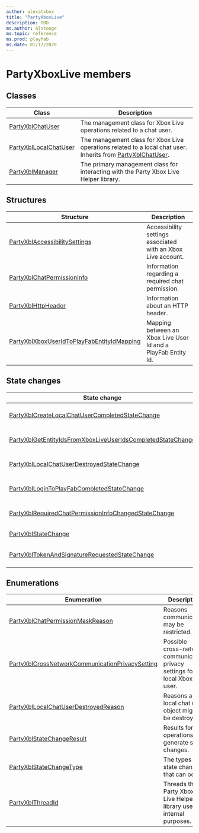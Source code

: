 ```yaml
---
author: alexatxbox
title: "PartyXboxLive"
description: TBD
ms.author: alstonge
ms.topic: reference
ms.prod: playfab
ms.date: 01/17/2020
---
```


# PartyXboxLive members  

  
## Classes  

| Class | Description |  
| --- | --- |  
| [PartyXblChatUser](classes/PartyXblChatUser/partyxblchatuser.md) | The management class for Xbox Live operations related to a chat user. |  
| [PartyXblLocalChatUser](classes/PartyXblLocalChatUser/partyxbllocalchatuser.md) | The management class for Xbox Live operations related to a local chat user. Inherits from [PartyXblChatUser](classes/PartyXblChatUser/partyxblchatuser.md). |  
| [PartyXblManager](classes/PartyXblManager/partyxblmanager.md) | The primary management class for interacting with the Party Xbox Live Helper library. |  
  
## Structures  

| Structure | Description |  
| --- | --- |  
| [PartyXblAccessibilitySettings](structs/partyxblaccessibilitysettings.md) | Accessibility settings associated with an Xbox Live account. |  
| [PartyXblChatPermissionInfo](structs/partyxblchatpermissioninfo.md) | Information regarding a required chat permission. |  
| [PartyXblHttpHeader](structs/partyxblhttpheader.md) | Information about an HTTP header. |  
| [PartyXblXboxUserIdToPlayFabEntityIdMapping](structs/partyxblxboxuseridtoplayfabentityidmapping.md) | Mapping between an Xbox Live User Id and a PlayFab Entity Id. |  
  
## State changes  
  
| State change | Description |  
| --- | --- |  
| [PartyXblCreateLocalChatUserCompletedStateChange](structs/partyxblcreatelocalchatusercompletedstatechange.md) | Information specific to the *CreateLocalChatUserCompleted* type of state change. |  
| [PartyXblGetEntityIdsFromXboxLiveUserIdsCompletedStateChange](structs/partyxblgetentityidsfromxboxliveuseridscompletedstatechange.md) | Information specific to the *GetEntityIdsFromXboxLiveUserIdsCompleted* type of state change. |  
| [PartyXblLocalChatUserDestroyedStateChange](structs/partyxbllocalchatuserdestroyedstatechange.md) | Information specific to the *LocalChatUserDestroyed* type of state change. |  
| [PartyXblLoginToPlayFabCompletedStateChange](structs/partyxbllogintoplayfabcompletedstatechange.md) | Information specific to the *LoginToPlayFabCompleted* type of state change. |  
| [PartyXblRequiredChatPermissionInfoChangedStateChange](structs/partyxblrequiredchatpermissioninfochangedstatechange.md) | Information specific to the *RequiredChatPermissionInfoChanged* type of state change. |  
| [PartyXblStateChange](structs/partyxblstatechange.md) | A generic, base structure representation of an event or change in state. |  
| [PartyXblTokenAndSignatureRequestedStateChange](structs/partyxbltokenandsignaturerequestedstatechange.md) | Information specific to the *TokenAndSignatureRequested* type of state change. |  
  
## Enumerations  

| Enumeration | Description |  
| --- | --- |  
| [PartyXblChatPermissionMaskReason](enums/partyxblchatpermissionmaskreason.md) | Reasons communication may be restricted.|  
| [PartyXblCrossNetworkCommunicationPrivacySetting](enums/partyxblcrossnetworkcommunicationprivacysetting.md) | Possible cross-network communication privacy settings for a local Xbox Live user.|  
| [PartyXblLocalChatUserDestroyedReason](enums/partyxbllocalchatuserdestroyedreason.md) | Reasons a local chat user object might be destroyed.|  
| [PartyXblStateChangeResult](enums/partyxblstatechangeresult.md) | Results for operations that generate state changes.|  
| [PartyXblStateChangeType](enums/partyxblstatechangetype.md) | The types of state changes that can occur.|  
| [PartyXblThreadId](enums/partyxblthreadid.md) | Threads that Party Xbox Live Helper library uses for internal purposes.|  

